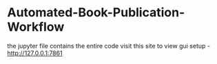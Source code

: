 # Automated-Book-Publication-Workflow
the jupyter file contains the entire code 
visit this site to view gui setup - http://127.0.0.1:7861
